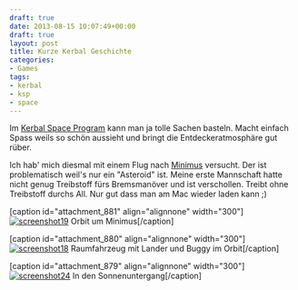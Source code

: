 ```yaml
---
draft: true
date: 2013-08-15 10:07:49+00:00
draft: true
layout: post
title: Kurze Kerbal Geschichte
categories:
- Games
tags:
- kerbal
- ksp
- space
---
```


Im [Kerbal Space Program](https://kerbalspaceprogram.com/) kann man ja tolle Sachen basteln. Macht einfach Spass weils so schön aussieht und bringt die Entdeckeratmosphäre gut rüber.

Ich hab' mich diesmal mit einem Flug nach [Minimus](http://wiki.kerbalspaceprogram.com/wiki/Minmus) versucht. Der ist problematisch weil's nur ein "Asteroid" ist. Meine erste Mannschaft hatte nicht genug Treibstoff fürs Bremsmanöver und ist verschollen. Treibt ohne Treibstoff durchs All. Nur gut dass man am Mac wieder laden kann ;)

[caption id="attachment_881" align="alignnone" width="300"][![screenshot19](http://clemi.ag3r.at/wp-content/uploads/2013/08/screenshot19-300x168.png)](http://clemi.ag3r.at/wp-content/uploads/2013/08/screenshot19.png) Orbit um Minimus[/caption]

[caption id="attachment_880" align="alignnone" width="300"][![screenshot18](http://clemi.ag3r.at/wp-content/uploads/2013/08/screenshot18-300x168.png)](http://clemi.ag3r.at/archive/878/screenshot18) Raumfahrzeug mit Lander und Buggy im Orbit[/caption]

[caption id="attachment_879" align="alignnone" width="300"][![screenshot24](http://clemi.ag3r.at/wp-content/uploads/2013/08/screenshot24-300x168.png)](http://clemi.ag3r.at/archive/878/screenshot24) In den Sonnenuntergang[/caption]
